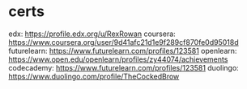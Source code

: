 # certs
edx: https://profile.edx.org/u/RexRowan
coursera: https://www.coursera.org/user/9d41afc21d1e9f289cf870fe0d95018d
futurelearn: https://www.futurelearn.com/profiles/123581
openlearn: https://www.open.edu/openlearn/profiles/zy44074/achievements
codecademy: https://www.futurelearn.com/profiles/123581
duolingo: https://www.duolingo.com/profile/TheCockedBrow

